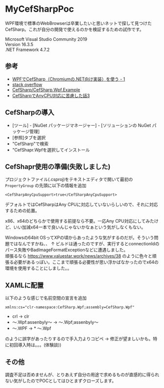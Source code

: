 # MyCefSharpPoc
WPF環境で標準のWebBrowserは卒業したいと思いネットで探して見つけたCefSharp。これが自分の開発で使えるのかを検証するための試作です。

Microsoft Visual Studio Community 2019  
Version 16.3.5  
.NET Framework 4.7.2


## 参考
* [WPFでCefSharp（Chromiumの.NET向け実装）を使う - 1](https://qiita.com/GHKEN/items/d2d8b0745ef2622a2bbc)
* [stack overflow](https://stackoverflow.com/questions/52394485/how-to-get-cefsharp-to-work-with-configuration-anycpu-in-vs-common-library)
* [CefSharp/CefSharp.Wpf.Example](https://github.com/cefsharp/CefSharp/tree/master/CefSharp.Wpf.Example)
* [CefSharpでAnyCPU対応に苦慮した話3](https://www.valuestar.work/news/archives/38)

## CefSharpの導入
* [ツール] - [NuGet パッケージマネージャー] - [ソリューションの NuGet パッケージ管理]
* [参照]タブを選択
* "CefSharp"で検索
* "CefShapr.Wpfを選択してインストール


## CefShapr使用の準備(失敗しました)
プロジェクトファイル(.csproj)をテキストエディタで開いて最初の `PropertyGroup` の先頭に以下の情報を追加
```
<CefSharpAnyCpuSupport>true</CefSharpAnyCpuSupport>
```

デフォルトではCefSharpはAny CPUに対応していないらしいので、それに対応するための処置。

x86、x64のどちらかで使用する前提なら不要。一応Any CPU対応にしてみたけど、いい加減x64一本で良いんじゃないかなぁという気がしなくもない。

Windowsの64bit OSってXPの頃からあったような気がするのだが。そういう問題ではなんですかね、、
↑
ビルドは通ったのですが、実行するとconnectionIdのパース失敗やBadImageFormatExceptionなどに遭遇しました。  
頑張るなら https://www.valuestar.work/news/archives/38 のように色々と頑張る必要があるっぽい。ここまで頑張る必要性が思い浮かばなかったのでx64の環境を使用することにしました。。


## XAMLに配置
以下のような感じで名前空間の宣言を追加
```
xmlns:cs="clr-namespace:CefSharp.Wpf;assembly=CefSharp.Wpf"
```

* crl → clr
* ～.Wpf:assenbyly～ → ～.Wpf;assenbyly～
* ～.WPF → * ～.Wpf

のように誤字があったりするので手入力よりコピペ → 修正が望ましいかも。特に初回導入時は。。。(体験談))


## その他
調査不足は否めませんが、とりあえず自分の用途で求めるものが直感的に得られない気がしたのでPOCとしてはひとまずクローズします。
